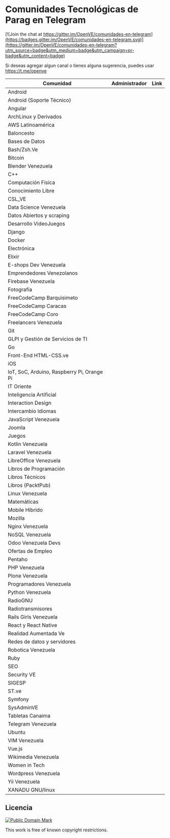 # Comunidades Tecnológicas de Parag en Telegram

[![Join the chat at https://gitter.im/OpenVE/comunidades-en-telegram](https://badges.gitter.im/OpenVE/comunidades-en-telegram.svg)](https://gitter.im/OpenVE/comunidades-en-telegram?utm_source=badge&utm_medium=badge&utm_campaign=pr-badge&utm_content=badge)

Si deseas agregar algun canal o tienes alguna sugerencia, puedes usar https://t.me/openve

| Comunidad                                  | Administrador                                                                | Link                                                   |
|--------------------------------------------|------------------------------------------------------------------------------|--------------------------------------------------------|
| Android                                    | 	                                                                            | |
| Android (Soporte Técnico)                  | 																			    | |
| Angular                                    | 																			    | |
| ArchLinux y Derivados                      | 																			    | |
| AWS Latinoamérica                          | 																			    | |
| Baloncesto                                 | 																			    | |
| Bases de Datos                             | 																			    | |
| Bash/Zsh.Ve                                | 																			    | |
| Bitcoin                                    | 							                                                    | |
| Blender Venezuela                          | 							                                                    | |
| C++                                        | 							                                                    | |
| Computación Física                         | 							                                                    | |
| Conocimiento Libre                         | 							                                                    | |
| CSL_VE                                     | 							                                                    | |
| Data Science Venezuela                     | 							                                                    | |
| Datos Abiertos y scraping                  | 							                                                    | |
| Desarrollo VideoJuegos                     | 							                                                    | |
| Django                                     | 							                                                    | |
| Docker                                     | 							                                                    | |
| Electrónica                                | 							                                                    | |
| Elixir                                     | 							                                                    | |
| E-shops Dev Venezuela                      | 							                                                    | |
| Emprendedores Venezolanos                  | 							                                                    | |
| Firebase Venezuela                         | 							                                                    | |
| Fotografía                                 | 							                                                    | |
| FreeCodeCamp Barquisimeto                  | 								                                                | |
| FreeCodeCamp Caracas                       | 								                                                | |
| FreeCodeCamp Coro                          | 								                                                | |
| Freelancers Venezuela                      | 								                                                | |
| Git                                        | 								                                                | |
| GLPI y Gestión de Servicios de TI          | 								                                                | |
| Go                                         | 								                                                | |
| Front-End HTML-CSS.ve                      | 								                                                | |
| iOS                                        | 								                                                | |
| IoT, SoC, Arduino, Raspberry Pi, Orange Pi | 								                                                | |
| IT Oriente                                 | 								                                                | |
| Inteligencia Artificial                    | 								                                                | |
| Interaction Design                         | 								                                                | |
| Intercambio Idiomas                        | 								                                                | |
| JavaScript Venezuela                       | 								                                                | |
| Joomla                                     | 								                                                | |
| Juegos                                     | 								                                                | |
| Kotlin Venezuela                           | 							                                                    | |
| Laravel Venezuela                          | 							                                                    | |
| LibreOffice Venezuela                      | 							                                                    | |
| Libros de Programación                     | 							                                                    | |
| Libros Técnicos                            | 							                                                    | |
| Libros (PacktPub)                          | 							                                                    | |
| Linux Venezuela                            | 							                                                    | |
| Matemáticas                                | 							                                                    | |
| Mobile Híbrido                             | 							                                                    | |
| Mozilla                                    | 							                                                    | |
| Nginx Venezuela                            | 							                                                    | |
| NoSQL Venezuela                            | 							                                                    | |
| Odoo Venezuela Devs                        | 							                                                    | |
| Ofertas de Empleo                          | 							                                                    | |
| Pentaho                                    | 							                                                    | |
| PHP Venezuela                              | 												                                | |
| Plone Venezuela                            | 												                                | |
| Programadores Venezuela                    | 												                                | |
| Python Venezuela                           | 												                                | |
| RadioGNU                                   | 												                                | |
| Radiotransmisores                          | 												                                | |
| Rails Girls Venezuela                      | 												                                | |
| React y React Native                       | 												                                | |
| Realidad Aumentada Ve                      | 												                                | |
| Redes de datos y servidores                | 												                                | |
| Robotica Venezuela                         | 												                                | |
| Ruby                                       | 												                                | |
| SEO                                        | 												                                | |
| Security VE                                | 												                                | |
| SIGESP                                     | 												                                | |
| ST.ve                                      | 												                                | |
| Symfony                                    | 												                                | |
| SysAdminVE                                 | 												                                | |
| Tabletas Canaima                           | 												                                | |
| Telegram Venezuela                         | 												                                | |
| Ubuntu                                     | 												                                | |
| VIM Venezuela                              | 												                                | |
| Vue.js                                     | 												                                | |
| Wikimedia Venezuela                        | 												                                | |
| Women in Tech                              | 												                                | |
| Wordpress Venezuela                        | 												                                | |
| Yii Venezuela                              |                                               								| |
| XANADU GNU/linux                           |                                                                    			| |


## Licencia

[![Public Domain Mark](http://i.creativecommons.org/p/mark/1.0/88x31.png)](http://creativecommons.org/publicdomain/mark/1.0/)

This work is free of known copyright restrictions.
